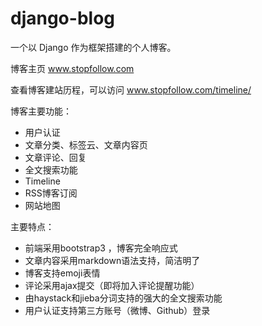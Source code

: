 # django-blog
一个以 Django 作为框架搭建的个人博客。

博客主页 www.stopfollow.com

查看博客建站历程，可以访问 www.stopfollow.com/timeline/

博客主要功能：
- 用户认证
- 文章分类、标签云、文章内容页
- 文章评论、回复
- 全文搜索功能
- Timeline
- RSS博客订阅
- 网站地图

主要特点：
- 前端采用bootstrap3 ，博客完全响应式
- 文章内容采用markdown语法支持，简洁明了
- 博客支持emoji表情
- 评论采用ajax提交（即将加入评论提醒功能）
- 由haystack和jieba分词支持的强大的全文搜索功能
- 用户认证支持第三方账号（微博、Github）登录


